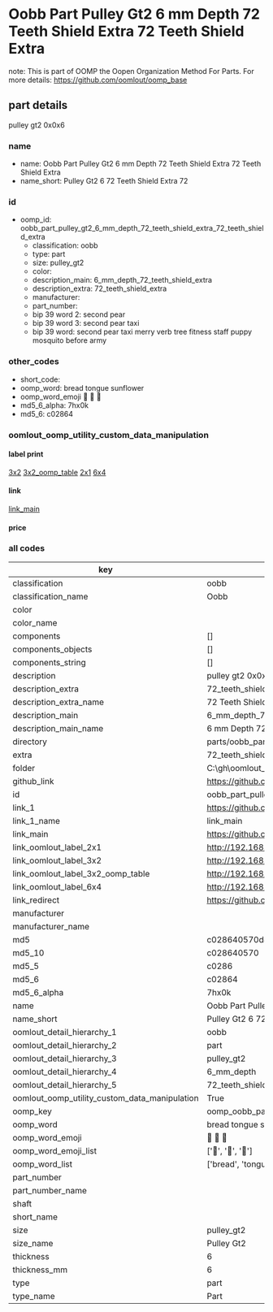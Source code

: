 # Oobb Part Pulley Gt2 6 mm Depth 72 Teeth Shield Extra 72 Teeth Shield Extra  

note: This is part of OOMP the Oopen Organization Method For Parts. For more details: https://github.com/oomlout/oomp_base

##  part details
  



pulley gt2 0x0x6



### name
* name: Oobb Part Pulley Gt2 6 mm Depth 72 Teeth Shield Extra 72 Teeth Shield Extra
* name_short: Pulley Gt2 6 72 Teeth Shield Extra 72
### id
* oomp_id: oobb_part_pulley_gt2_6_mm_depth_72_teeth_shield_extra_72_teeth_shield_extra
  * classification: oobb
  * type: part
  * size: pulley_gt2
  * color: 
  * description_main: 6_mm_depth_72_teeth_shield_extra
  * description_extra: 72_teeth_shield_extra
  * manufacturer: 
  * part_number: 
  * bip 39 word 2: second pear
  * bip 39 word 3: second pear taxi
  * bip 39 word: second pear taxi merry verb tree fitness staff puppy mosquito before army

### other_codes
* short_code: 
* oomp_word: bread tongue sunflower
* oomp_word_emoji :bread: :tongue: :sunflower:
* md5_6_alpha: 7hx0k
* md5_6: c02864






### oomlout_oomp_utility_custom_data_manipulation
#### label print
[3x2](http://192.168.1.245:1112/?label=oomp%207hx0k)
[3x2_oomp_table](http://192.168.1.108:1112/?label=oomp%207hx0k)
[2x1](http://192.168.1.242:1112/?label=oomp%207hx0k)
[6x4](http://192.168.1.55:1112/?label=oomp%207hx0k)    

#### link

[link_main](https://github.com/oomlout/oomlout_oobb_version_4_generated_parts/tree/main/navigation_oomp/oobb/part/pulley_gt2/6_mm_depth_72_teeth_shield_extra/72_teeth_shield_extra/part)                              

#### price







### all codes 
| key | value |  
| --- | --- |  
| classification | oobb |  
| classification_name | Oobb |  
| color |  |  
| color_name |  |  
| components | [] |  
| components_objects | [] |  
| components_string | [] |  
| description | pulley gt2 0x0x6 |  
| description_extra | 72_teeth_shield_extra |  
| description_extra_name | 72 Teeth Shield Extra |  
| description_main | 6_mm_depth_72_teeth_shield_extra |  
| description_main_name | 6 mm Depth 72 Teeth Shield Extra |  
| directory | parts/oobb_part_pulley_gt2_6_mm_depth_72_teeth_shield_extra_72_teeth_shield_extra |  
| extra | 72_teeth_shield |  
| folder | C:\gh\oomlout_oobb_version_4_generated_parts\parts\oobb_part_pulley_gt2_6_mm_depth_72_teeth_shield_extra_72_teeth_shield_extra |  
| github_link | https://github.com/oomlout/oomlout_oomp_part_src/tree/main/parts/oobb_part_pulley_gt2_6_mm_depth_72_teeth_shield_extra_72_teeth_shield_extra |  
| id | oobb_part_pulley_gt2_6_mm_depth_72_teeth_shield_extra_72_teeth_shield_extra |  
| link_1 | https://github.com/oomlout/oomlout_oobb_version_4_generated_parts/tree/main/navigation_oomp/oobb/part/pulley_gt2/6_mm_depth_72_teeth_shield_extra/72_teeth_shield_extra/part |  
| link_1_name | link_main |  
| link_main | https://github.com/oomlout/oomlout_oobb_version_4_generated_parts/tree/main/navigation_oomp/oobb/part/pulley_gt2/6_mm_depth_72_teeth_shield_extra/72_teeth_shield_extra/part |  
| link_oomlout_label_2x1 | http://192.168.1.242:1112/?label=oomp%207hx0k |  
| link_oomlout_label_3x2 | http://192.168.1.245:1112/?label=oomp%207hx0k |  
| link_oomlout_label_3x2_oomp_table | http://192.168.1.108:1112/?label=oomp%207hx0k |  
| link_oomlout_label_6x4 | http://192.168.1.55:1112/?label=oomp%207hx0k |  
| link_redirect | https://github.com/oomlout/oomlout_oobb_version_4_generated_parts/tree/main/parts/oobb_pulley_gt2_06_ex_72_teeth_shield |  
| manufacturer |  |  
| manufacturer_name |  |  
| md5 | c028640570d40aff9ff948bbbce88613 |  
| md5_10 | c028640570 |  
| md5_5 | c0286 |  
| md5_6 | c02864 |  
| md5_6_alpha | 7hx0k |  
| name | Oobb Part Pulley Gt2 6 mm Depth 72 Teeth Shield Extra 72 Teeth Shield Extra |  
| name_short | Pulley Gt2 6 72 Teeth Shield Extra 72 |  
| oomlout_detail_hierarchy_1 | oobb |  
| oomlout_detail_hierarchy_2 | part |  
| oomlout_detail_hierarchy_3 | pulley_gt2 |  
| oomlout_detail_hierarchy_4 | 6_mm_depth |  
| oomlout_detail_hierarchy_5 | 72_teeth_shield_extra |  
| oomlout_oomp_utility_custom_data_manipulation | True |  
| oomp_key | oomp_oobb_part_pulley_gt2_6_mm_depth_72_teeth_shield_extra_72_teeth_shield_extra |  
| oomp_word | bread tongue sunflower |  
| oomp_word_emoji | :bread: :tongue: :sunflower: |  
| oomp_word_emoji_list | [':bread:', ':tongue:', ':sunflower:'] |  
| oomp_word_list | ['bread', 'tongue', 'sunflower'] |  
| part_number |  |  
| part_number_name |  |  
| shaft |  |  
| short_name |  |  
| size | pulley_gt2 |  
| size_name | Pulley Gt2 |  
| thickness | 6 |  
| thickness_mm | 6 |  
| type | part |  
| type_name | Part |  
